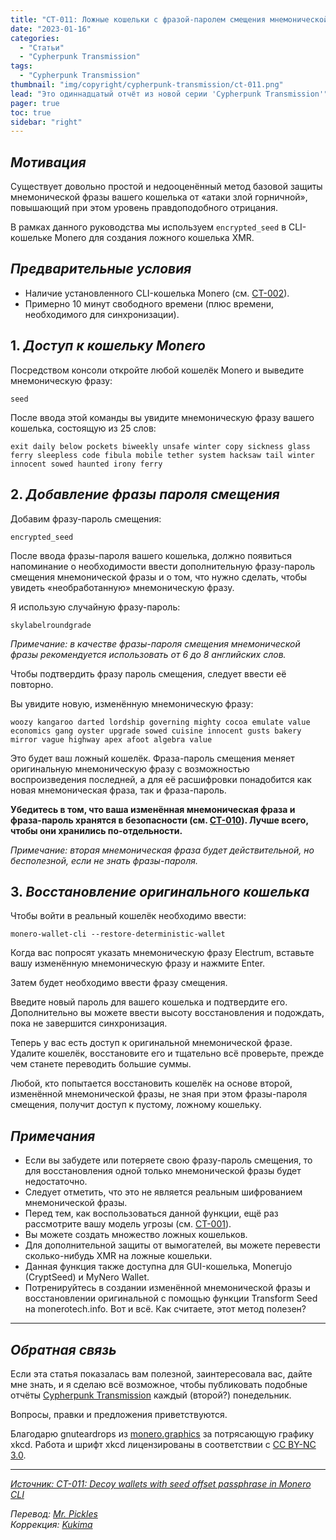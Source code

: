 ```yaml
---
title: "CT-011: Ложные кошельки с фразой-паролем смещения мнемонической фразы в CLI-кошельке Monero"
date: "2023-01-16"
categories:
  - "Статьи"
  - "Cypherpunk Transmission"
tags:
  - "Cypherpunk Transmission"
thumbnail: "img/copyright/cypherpunk-transmission/ct-011.png"
lead: "Это одиннадцатый отчёт из новой серии 'Cypherpunk Transmission'"
pager: true
toc: true
sidebar: "right"
---
```


## _Мотивация_

Существует довольно простой и недооценённый метод базовой защиты мнемонической фразы вашего кошелька от «атаки злой горничной», повышающий при этом уровень правдоподобного отрицания.

В рамках данного руководства мы используем `encrypted_seed` в CLI-кошельке Monero для создания ложного кошелька XMR.

## _Предварительные условия_

- Наличие установленного CLI-кошелька Monero (см. [CT-002](https://xmr.ru/copyright/cypherpunk-transmission/ct-002/)).
- Примерно 10 минут свободного времени (плюс времени, необходимого для синхронизации).

## 1. _Доступ к кошельку Monero_

Посредством консоли откройте любой кошелёк Monero и выведите мнемоническую фразу:

```
seed
```

После ввода этой команды вы увидите мнемоническую фразу вашего кошелька, состоящую из 25 слов:

```
exit daily below pockets biweekly unsafe winter copy sickness glass ferry sleepless code fibula mobile tether system hacksaw tail winter innocent sowed haunted irony ferry
```

## 2. _Добавление фразы пароля смещения_

Добавим фразу-пароль смещения:

```
encrypted_seed
```

После ввода фразы-пароля вашего кошелька, должно появиться напоминание о необходимости ввести дополнительную фразу-пароль смещения мнемонической фразы и о том, что нужно сделать, чтобы увидеть «необработанную» мнемоническую фразу.

Я использую случайную фразу-пароль:

```
skylabelroundgrade
```

_Примечание: в качестве фразы-пароля смещения мнемонической фразы рекомендуется использовать от 6 до 8 английских слов._

Чтобы подтвердить фразу пароль смещения, следует ввести её повторно.

Вы увидите новую, изменённую мнемоническую фразу:

```
woozy kangaroo darted lordship governing mighty cocoa emulate value economics gang oyster upgrade sowed cuisine innocent gusts bakery mirror vague highway apex afoot algebra value
```

Это будет ваш ложный кошелёк. Фраза-пароль смещения меняет оригинальную мнемоническую фразу с возможностью воспроизведения последней, а для её расшифровки понадобится как новая мнемоническая фраза, так и фраза-пароль.

**Убедитесь в том, что ваша изменённая мнемоническая фраза и фраза-пароль хранятся в безопасности (см. [CT-010](https://xmr.ru/copyright/cypherpunk-transmission/ct-010/)). Лучше всего, чтобы они хранились по-отдельности.**

_Примечание: вторая мнемоническая фраза будет действительной, но бесполезной, если не знать фразы-пароля._

## 3. _Восстановление оригинального кошелька_

Чтобы войти в реальный кошелёк необходимо ввести:

```
monero-wallet-cli --restore-deterministic-wallet
```

Когда вас попросят указать мнемоническую фразу Electrum, вставьте вашу изменённую мнемоническую фразу и нажмите Enter.

Затем будет необходимо ввести фразу смещения.

Введите новый пароль для вашего кошелька и подтвердите его. Дополнительно вы можете ввести высоту восстановления и подождать, пока не завершится синхронизация.

Теперь у вас есть доступ к оригинальной мнемонической фразе. Удалите кошелёк, восстановите его и тщательно всё проверьте, прежде чем станете переводить большие суммы.

Любой, кто попытается восстановить кошелёк на основе второй, изменённой мнемонической фразы, не зная при этом фразы-пароля смещения, получит доступ к пустому, ложному кошельку.

## _Примечания_

- Если вы забудете или потеряете свою фразу-пароль смещения, то для восстановления одной только мнемонической фразы будет недостаточно.
- Следует отметить, что это не является реальным шифрованием мнемонической фразы.
- Перед тем, как воспользоваться данной функции, ещё раз рассмотрите вашу модель угрозы (см. [CT-001](https://xmr.ru/copyright/cypherpunk-transmission/ct-001/)).
- Вы можете создать множество ложных кошельков.
- Для дополнительной защиты от вымогателей, вы можете перевести сколько-нибудь XMR на ложные кошельки.
- Данная функция также доступна для GUI-кошелька, Monerujo (CryptSeed) и MyNero Wallet.
- Потренируйтесь в создании изменённой мнемонической фразы и восстановлении оригинальной с помощью функции Transform Seed на monerotech.info.
Вот и всё. Как считаете, этот метод полезен?

---

## _Обратная связь_

Если эта статья показалась вам полезной, заинтересовала вас, дайте мне знать, и я сделаю всё возможное, чтобы публиковать подобные отчёты [Cypherpunk Transmission](https://monero.observer/tag/CT/) каждый (второй?) понедельник.

Вопросы, правки и предложения приветствуются.

Благодарю gnuteardrops из [monero.graphics](https://monero.graphics/) за потрясающую графику xkcd. Работа и шрифт xkcd лицензированы в соответствии с [CC BY-NC 3.0](https://github.com/ipython/xkcd-font/blob/master/LICENSE).

---

_[Источник: CT-011: Decoy wallets with seed offset passphrase in Monero CLI](https://monero.observer/cypherpunk-transmission-011-decoy-wallets-seed-offset-passphrase-monero-cli/)_

_Перевод: [Mr. Pickles](https://t.me/v1docq47)_  
_Коррекция: [Kukima](https://t.me/Kukima)_
